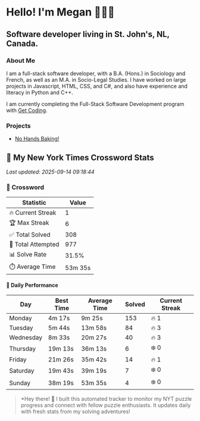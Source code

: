 # Hello! I'm Megan 👩🏻‍💻

## Software developer living in St. John's, NL, Canada.

### About Me

<p>I am a full-stack software developer, with a B.A. (Hons.) in Sociology and French, as well as an M.A. in Socio-Legal Studies. I have worked on large projects in Javascript, HTML, CSS, and C#, and also have experience and literacy in Python and C++.</p>

I am currently completing the Full-Stack Software Development program with [Get Coding](https://www.getcoding.ca/).

### Projects

* [No Hands Baking!](https://mpartificer.github.io/NoHandsBaking/)

<!-- NYT_STATS_START -->
## 🧩 My New York Times Crossword Stats

*Last updated: 2025-09-14 09:18:44*

### 🎯 Crossword

| Statistic | Value |
|-----------|-------|
| 🔥 Current Streak | 1 |
| 🏆 Max Streak | 6 |
| ✅ Total Solved | 308 |
| 🎲 Total Attempted | 977 |
| 📊 Solve Rate | 31.5% |
| ⏱️ Average Time | 53m 35s |

#### 📅 Daily Performance

| Day | Best Time | Average Time | Solved | Current Streak |
|-----|-----------|--------------|--------|----------------|
| Monday | 4m 17s | 9m 25s | 153 | 🔥 1 |
| Tuesday | 5m 44s | 13m 58s | 84 | 🔥 3 |
| Wednesday | 8m 33s | 20m 27s | 40 | 🔥 3 |
| Thursday | 19m 13s | 36m 13s | 6 | ❄️ 0 |
| Friday | 21m 26s | 35m 42s | 14 | 🔥 1 |
| Saturday | 19m 43s | 39m 19s | 7 | ❄️ 0 |
| Sunday | 38m 19s | 53m 35s | 4 | ❄️ 0 |


<!-- NYT_STATS_END -->

> *Hey there! 👋 I built this automated tracker to monitor my NYT puzzle progress and connect with fellow puzzle enthusiasts. It updates daily with fresh stats from my solving adventures!
